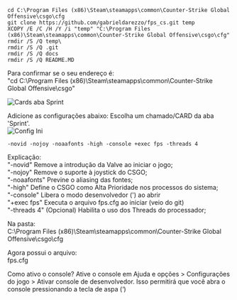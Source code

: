 ```
cd C:\Program Files (x86)\Steam\steamapps\common\Counter-Strike Global Offensive\csgo\cfg  
git clone https://github.com/gabrieldarezzo/fps_cs.git temp  
XCOPY /E /C /H /Y /i "temp" "C:\Program Files (x86)\Steam\steamapps\common\Counter-Strike Global Offensive\csgo\cfg"  
rmdir /S /Q temp\  
rmdir /S /Q .git  
rmdir /S /Q docs  
rmdir /S /Q README.MD  
```   


Para confirmar se o seu endereço é:     
"cd C:\Program Files (x86)\Steam\steamapps\common\Counter-Strike Global Offensive\csgo"   

![Cards aba Sprint](docs/fps_1.png)   


Adicione as configurações abaixo:
Escolha um chamado/CARD da aba 'Sprint'.  
![Config Ini](docs/start_ini.png)   

```
-novid -nojoy -noaafonts -high -console +exec fps -threads 4
```  

Explicação:  
"-novid" Remove a introdução da Valve ao iniciar o jogo;  
"-nojoy" Remove o suporte à joystick do CSGO;  
"-noaafonts" Previne o aliasing das fontes;  
"-high" Define o CSGO como Alta Prioridade nos processos do sistema;  
"-console" Libera o modo desenvolvedor (') ao abrir  
"+exec fps" Executa o arquivo fps.cfg ao iniciar   (veio do git)  
"-threads 4" (Opcional) Habilita o uso dos Threads do processador;  




Na pasta:  
C:\Program Files (x86)\Steam\steamapps\common\Counter-Strike Global Offensive\csgo\cfg  

Agora possui o arquivo:  
fps.cfg  


Como ativo o console?
Ative o console em Ajuda e opções > Configurações do jogo > Ativar console de desenvolvedor.
Isso permitirá que você abra o console pressionando a tecla de aspa (‘)
